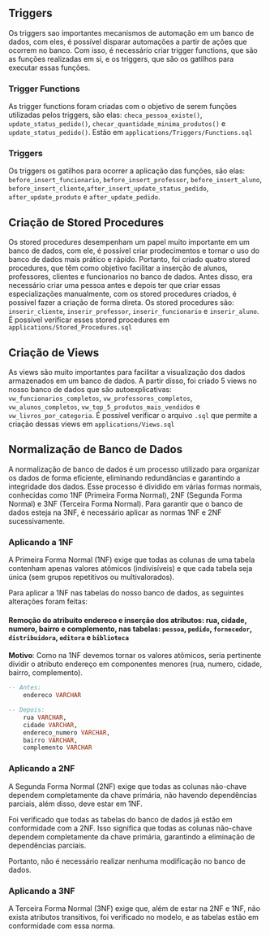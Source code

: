 ## Triggers
Os triggers sao importantes mecanismos de automação em um banco de dados, com eles, é possível disparar automações a partir de ações que ocorrem no banco. Com isso, é necessário criar trigger functions, que são as funções realizadas em si, e os triggers, que são os gatilhos para executar essas funções.
### Trigger Functions
As trigger functions foram criadas com o objetivo de serem funções utilizadas pelos triggers, são elas: `checa_pessoa_existe()`, `update_status_pedido()`, `checar_quantidade_minima_produtos()` e `update_status_pedido()`. Estão em `applications/Triggers/Functions.sql`
### Triggers
Os triggers os gatilhos para ocorrer a aplicação das funções, são elas: `before_insert_funcionario`, `before_insert_professor`, `before_insert_aluno`, `before_insert_cliente`,`after_insert_update_status_pedido`, `after_update_produto` e `after_update_pedido`.
## Criação de Stored Procedures
Os stored procedures desempenham um papel muito importante em um banco de dados, com ele, é possível criar prodecimentos e tornar o uso do banco de dados mais prático e rápido. Portanto, foi criado quatro stored procedures, que têm como objetivo facilitar a inserção de alunos, professores, clientes e funcionarios no banco de dados. Antes disso, era necessário criar uma pessoa antes e depois ter que criar essas especializações manualmente, com os stored procedures criados, é possivel fazer a criação de forma direta. Os stored procedures são: `inserir_cliente`, `inserir_professor`, `inserir_funcionario` e `inserir_aluno`. É possível verificar esses stored procedures em `applications/Stored_Procedures.sql`

## Criação de Views
As views são muito importantes para facilitar a visualização dos dados armazenados em um banco de dados. A partir disso, foi criado 5 views no nosso banco de dados que são autoexplicativas: `vw_funcionarios_completos`, `vw_professores_completos`, `vw_alunos_completos`, `vw_top_5_produtos_mais_vendidos` e `vw_livros_por_categoria`. É possível verificar o arquivo `.sql` que permite a criação dessas views  em `applications/Views.sql`

## Normalização de Banco de Dados

A normalização de banco de dados é um processo utilizado para organizar os dados de forma eficiente, eliminando redundâncias e garantindo a integridade dos dados. Esse processo é dividido em várias formas normais, conhecidas como 1NF (Primeira Forma Normal), 2NF (Segunda Forma Normal) e 3NF (Terceira Forma Normal). Para garantir que o banco de dados esteja na 3NF, é necessário aplicar as normas 1NF e 2NF sucessivamente. 

### Aplicando a 1NF

A Primeira Forma Normal (1NF) exige que todas as colunas de uma tabela contenham apenas valores atômicos (indivisíveis) e que cada tabela seja única (sem grupos repetitivos ou multivalorados).

Para aplicar a 1NF nas tabelas do nosso banco de dados, as seguintes alterações foram feitas:

#### Remoção do atribuito endereco e inserção dos atributos: rua, cidade, numero, bairro e complemento, nas tabelas: `pessoa`, `pedido`, `fornecedor`, `distribuidora`, `editora` e `biblioteca`

**Motivo**: Como na 1NF devemos tornar os valores atômicos, seria pertinente dividir o atributo endereço em componentes menores (rua, numero, cidade, bairro, complemento).

```sql
-- Antes:
    endereco VARCHAR
```
```sql
-- Depois:
    rua VARCHAR,
    cidade VARCHAR,
    endereco_numero VARCHAR,
    bairro VARCHAR,
    complemento VARCHAR
```
### Aplicando a 2NF

A Segunda Forma Normal (2NF) exige que todas as colunas não-chave dependem completamente da chave primária, não havendo dependências parciais, além disso, deve estar em 1NF.

Foi verificado que todas as tabelas do banco de dados já estão em conformidade com a 2NF. Isso significa que todas as colunas não-chave dependem completamente da chave primária, garantindo a eliminação de dependências parciais.

Portanto, não é necessário realizar nenhuma modificação no banco de dados.

### Aplicando a 3NF

A Terceira Forma Normal (3NF) exige que, além de estar na 2NF e 1NF, não exista atributos transitivos, foi verificado no modelo, e as tabelas estão em conformidade com essa norma.
